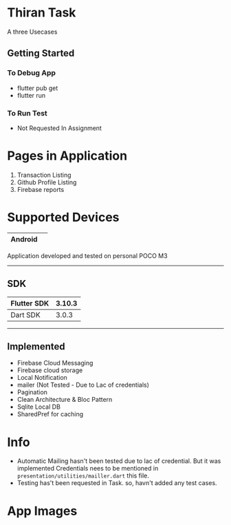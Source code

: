 # Thiran Task 

A three Usecases


## Getting Started

### To Debug App
 - flutter pub get
 - flutter run

### To Run Test
 - Not Requested In Assignment

# Pages in Application
1. Transaction Listing
2. Github Profile Listing
3. Firebase reports

# Supported Devices
| Android |  |
|--|--|

Application developed and tested on personal POCO M3

---------------------------
## SDK
| Flutter SDK | 3.10.3 |
-- | --
| Dart SDK    | 3.0.3 |

-----------------------------------
## Implemented
 - Firebase Cloud Messaging
 - Firebase cloud storage
 - Local Notification
 - mailer (Not Tested - Due to Lac of credentials)
 - Pagination
 - Clean Architecture & Bloc Pattern
 - Sqlite Local DB
 - SharedPref for caching

# Info

  - Automatic Mailing hasn't been tested due to lac of credential. But it was implemented Credentials nees to be mentioned in `presentation/utilities/mailler.dart` this file.
  - Testing has't been requested in Task. so, havn't added any test cases.


# App Images

